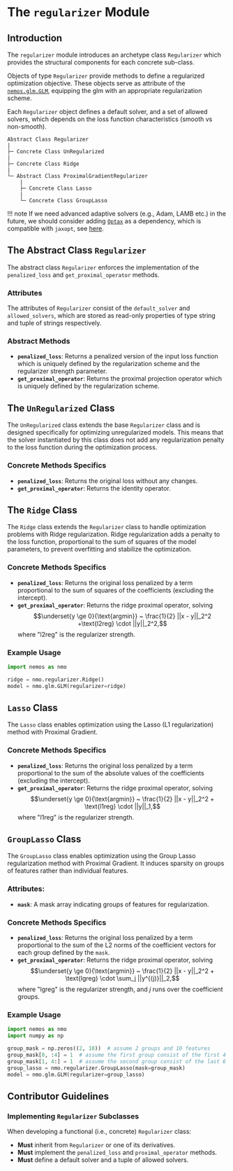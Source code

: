 # The `regularizer` Module

## Introduction

The `regularizer` module introduces an archetype class `Regularizer` which provides the structural components for each concrete sub-class.

Objects of type `Regularizer` provide methods to define a regularized optimization objective. These objects serve as attribute of the [`nemos.glm.GLM`](../05-glm/#the-concrete-class-glm), equipping the glm with an appropriate regularization scheme.

Each `Regularizer` object defines a default solver, and a set of allowed solvers, which depends on the loss function characteristics (smooth vs non-smooth).

```
Abstract Class Regularizer
|
├─ Concrete Class UnRegularized
|
├─ Concrete Class Ridge
|
└─ Abstract Class ProximalGradientRegularizer
    |
    ├─ Concrete Class Lasso
    |
    └─ Concrete Class GroupLasso
```

!!! note
    If we need advanced adaptive solvers (e.g., Adam, LAMB etc.) in the future, we should consider adding [`Optax`](https://optax.readthedocs.io/en/latest/) as a dependency, which is compatible with `jaxopt`, see [here](https://jaxopt.github.io/stable/_autosummary/jaxopt.OptaxSolver.html#jaxopt.OptaxSolver).

## The Abstract Class `Regularizer`

The abstract class `Regularizer` enforces the implementation of the `penalized_loss` and `get_proximal_operator` methods.

### Attributes

The attributes of `Regularizer` consist of the `default_solver` and `allowed_solvers`, which are stored as read-only properties of type string and tuple of strings respectively.

### Abstract Methods

- **`penalized_loss`**: Returns a penalized version of the input loss function which is uniquely defined by the regularization scheme and the regularizer strength parameter.
- **`get_proximal_operator`**: Returns the proximal projection operator which is uniquely defined by the regularization scheme.

## The `UnRegularized` Class

The `UnRegularized` class extends the base `Regularizer` class and is designed specifically for optimizing unregularized models. This means that the solver instantiated by this class does not add any regularization penalty to the loss function during the optimization process.


### Concrete Methods Specifics
- **`penalized_loss`**: Returns the original loss without any changes.
- **`get_proximal_operator`**: Returns the identity operator.


## The `Ridge` Class

The `Ridge` class extends the `Regularizer` class to handle optimization problems with Ridge regularization. Ridge regularization adds a penalty to the loss function, proportional to the sum of squares of the model parameters, to prevent overfitting and stabilize the optimization.

### Concrete Methods Specifics
- **`penalized_loss`**: Returns the original loss penalized by a term proportional to the sum of squares of the coefficients (excluding the intercept).
- **`get_proximal_operator`**: Returns the ridge proximal operator, solving $$\underset{y \ge 0}{\text{argmin}} ~ \frac{1}{2} ||x - y||_2^2  +\text{l2reg} \cdot ||y||_2^2,$$ where "l2reg" is the regularizer strength.

### Example Usage

```python
import nemos as nmo

ridge = nmo.regularizer.Ridge()
model = nmo.glm.GLM(regularizer=ridge)
```

## `Lasso` Class

The `Lasso` class enables optimization using the Lasso (L1 regularization) method with Proximal Gradient.

### Concrete Methods Specifics
- **`penalized_loss`**: Returns the original loss penalized by a term proportional to the sum of the absolute values of the coefficients (excluding the intercept).
- **`get_proximal_operator`**: Returns the ridge proximal operator, solving $$\underset{y \ge 0}{\text{argmin}} ~ \frac{1}{2} ||x - y||_2^2 + \text{l1reg} \cdot ||y||_1,$$ where "l1reg" is the regularizer strength.

## `GroupLasso` Class

The `GroupLasso` class enables optimization using the Group Lasso regularization method with Proximal Gradient. It induces sparsity on groups of features rather than individual features.

### Attributes:
- **`mask`**: A mask array indicating groups of features for regularization.

### Concrete Methods Specifics
- **`penalized_loss`**: Returns the original loss penalized by a term proportional to the sum of the L2 norms of the coefficient vectors for each group defined by the `mask`.
- **`get_proximal_operator`**: Returns the ridge proximal operator, solving 
$$\underset{y \ge 0}{\text{argmin}} ~ \frac{1}{2} ||x - y||_2^2 + \text{lgreg} \cdot \sum_j ||y^{(j)}||_2,$$ where "lgreg" is the regularizer strength, and $j$ runs over the coefficient groups.


### Example Usage
```python
import nemos as nmo
import numpy as np

group_mask = np.zeros((2, 10))  # assume 2 groups and 10 features
group_mask[0, :4] = 1  # assume the first group consist of the first 4 coefficients
group_mask[1, 4:] = 1  # assume the second group consist of the last 6 coefficients
group_lasso = nmo.regularizer.GroupLasso(mask=group_mask)
model = nmo.glm.GLM(regularizer=group_lasso)
```



## Contributor Guidelines

### Implementing `Regularizer` Subclasses

When developing a functional (i.e., concrete) `Regularizer` class:

- **Must** inherit from `Regularizer` or one of its derivatives.
- **Must** implement the `penalized_loss` and `proximal_operator` methods.
- **Must** define a default solver and a tuple of allowed solvers.

